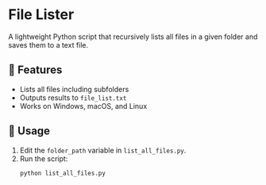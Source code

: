 # File Lister

A lightweight Python script that recursively lists all files in a given folder and saves them to a text file.

## 🚀 Features
- Lists all files including subfolders  
- Outputs results to `file_list.txt`  
- Works on Windows, macOS, and Linux  

## 🧩 Usage
1. Edit the `folder_path` variable in `list_all_files.py`.
2. Run the script:
   ```bash
   python list_all_files.py
